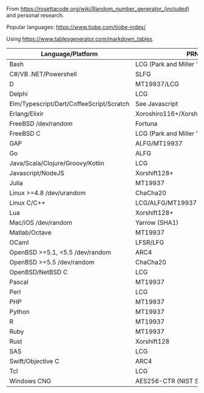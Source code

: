 From https://rosettacode.org/wiki/Random_number_generator_(included) and personal research.

Popular languages: https://www.tiobe.com/tiobe-index/

Using https://www.tablesgenerator.com/markdown_tables.

| Language/Platform                        | PRNG(s)                                  |
|------------------------------------------|------------------------------------------|
| Bash                                     | LCG (Park and Miller '88)                |
| C#/VB .NET/Powershell                    | SLFG                                     |
| D                                        | MT19937/LCG                              |
| Delphi                                   | LCG                                      |
| Elm/Typescript/Dart/CoffeeScript/Scratch | See Javascript                           |
| Erlang/Elixir                            | Xoroshiro116+/Xorshift1024*/Xorshift116+ |
| FreeBSD /dev/random                      | Fortuna                                  |
| FreeBSD C                                | LCG (Park and Miller '88)                |
| GAP                                      | ALFG/MT19937                             |
| Go                                       | ALFG                                     |
| Java/Scala/Clojure/Groovy/Kotlin         | LCG                                      |
| Javascript/NodeJS                        | Xorshift128+                             |
| Julia                                    | MT19937                                  |
| Linux >=4.8 /dev/urandom                 | ChaCha20                                 |
| Linux C/C++                              | LCG/ALFG/MT19937                         |
| Lua                                      | Xorshift128+                             |
| Mac/iOS /dev/random                      | Yarrow (SHA1)                            |
| Matlab/Octave                            | MT19937                                  |
| OCaml                                    | LFSR/LFG                                 |
| OpenBSD >=5.1, <5.5 /dev/random          | ARC4                                     |
| OpenBSD >=5.5 /dev/random                | ChaCha20                                 |
| OpenBSD/NetBSD C                         | LCG                                      |
| Pascal                                   | MT19937                                  |
| Perl                                     | LCG                                      |
| PHP                                      | MT19937                                  |
| Python                                   | MT19937                                  |
| R                                        | MT19937                                  |
| Ruby                                     | MT19937                                  |
| Rust                                     | Xorshift128                              |
| SAS                                      | LCG                                      |
| Swift/Objective C                        | ARC4                                     |
| Tcl                                      | LCG                                      |
| Windows CNG                              | AES256-CTR (NIST SP 800-90A)             |